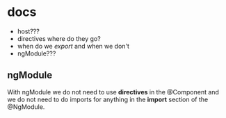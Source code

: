 # docs

- host???
- directives where do they go?
- when do we *export* and when we don't
- ngModule???

## ngModule

With ngModule we do not need to use **directives** in the @Component and we do not need to do imports for anything in the **import** section of the @NgModule.

